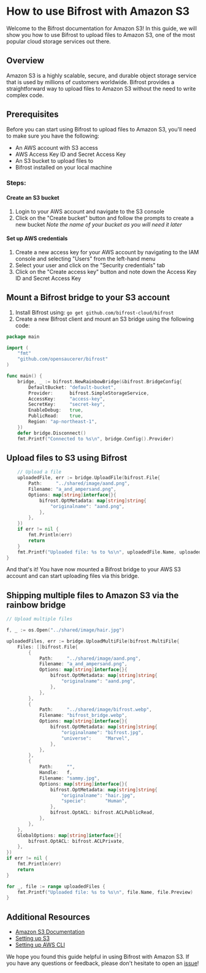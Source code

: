 # How to use Bifrost with Amazon S3

Welcome to the Bifrost documentation for Amazon S3! In this guide, we will show you how to use Bifrost to upload files to Amazon S3, one of the most popular cloud storage services out there.

## Overview

Amazon S3 is a highly scalable, secure, and durable object storage service that is used by millions of customers worldwide. Bifrost provides a straightforward way to upload files to Amazon S3 without the need to write complex code.

## Prerequisites

Before you can start using Bifrost to upload files to Amazon S3, you'll need to make sure you have the following:

- An AWS account with S3 access
- AWS Access Key ID and Secret Access Key
- An S3 bucket to upload files to
- Bifrost installed on your local machine

### Steps:

#### Create an S3 bucket

1. Login to your AWS account and navigate to the S3 console
2. Click on the "Create bucket" button and follow the prompts to create a new bucket
   _Note the name of your bucket as you will need it later_

#### Set up AWS credentials

1. Create a new access key for your AWS account by navigating to the IAM console and selecting "Users" from the left-hand menu
2. Select your user and click on the "Security credentials" tab
3. Click on the "Create access key" button and note down the Access Key ID and Secret Access Key

## Mount a Bifrost bridge to your S3 account

1. Install Bifrost using: `go get github.com/bifrost-cloud/bifrost`
2. Create a new Bifrost client and mount an S3 bridge using the following code:

```go
package main

import (
	"fmt"
	"github.com/opensaucerer/bifrost"
)

func main() {
	bridge, _ := bifrost.NewRainbowBridge(&bifrost.BridgeConfig{
		DefaultBucket: "default-bucket",
		Provider:      bifrost.SimpleStorageService,
		AccessKey:     "access-key",
		SecretKey:     "secret-key",
		EnableDebug:   true,
		PublicRead:    true,
		Region: "ap-northeast-1",
	})
	defer bridge.Disconnect()
	fmt.Printf("Connected to %s\n", bridge.Config().Provider)
```

## Upload files to S3 using Bifrost

```go
	// Upload a file
	uploadedFile, err := bridge.UploadFile(bifrost.File{
		Path:     "../shared/image/aand.png",
		Filename: "a_and_ampersand.png",
		Options: map[string]interface{}{
			bifrost.OptMetadata: map[string]string{
				"originalname": "aand.png",
			},
		},
	})
	if err != nil {
		fmt.Println(err)
		return
	}
	fmt.Printf("Uploaded file: %s to %s\n", uploadedFile.Name, uploadedFile.Preview)
}

```

And that's it! You have now mounted a Bifrost bridge to your AWS S3 account and can start uploading files via this bridge.

## Shipping multiple files to Amazon S3 via the rainbow bridge

```go
// Upload multiple files

f, _ := os.Open("../shared/image/hair.jpg")

uploadedFiles, err := bridge.UploadMultiFile(bifrost.MultiFile{
	Files: []bifrost.File{
		{
			Path:     "../shared/image/aand.png",
			Filename: "a_and_ampersand.png",
			Options: map[string]interface{}{
				bifrost.OptMetadata: map[string]string{
					"originalname": "aand.png",
				},
			},
		},
		{
			Path:     "../shared/image/bifrost.webp",
			Filename: "bifrost_bridge.webp",
			Options: map[string]interface{}{
				bifrost.OptMetadata: map[string]string{
					"originalname": "bifrost.jpg",
					"universe":     "Marvel",
				},
			},
		},
        {
            Path:     "",
            Handle:   f,
            Filename: "sammy.jpg",
            Options: map[string]interface{}{
                bifrost.OptMetadata: map[string]string{
                    "originalname": "hair.jpg",
                    "specie":       "Human",
                },
                bifrost.OptACL: bifrost.ACLPublicRead,
            },
        },
	},
	GlobalOptions: map[string]interface{}{
		bifrost.OptACL: bifrost.ACLPrivate,
	},
})
if err != nil {
	fmt.Println(err)
	return
}

for _, file := range uploadedFiles {
	fmt.Printf("Uploaded file: %s to %s\n", file.Name, file.Preview)
}
```

## Additional Resources

- [Amazon S3 Documentation](https://docs.aws.amazon.com/s3/index.html)
- [Setting up S3](https://docs.aws.amazon.com/AmazonS3/latest/userguide/creating-bucket.html)
- [Setting up AWS CLI](https://docs.aws.amazon.com/cli/latest/userguide/getting-started-quickstart.html)

We hope you found this guide helpful in using Bifrost with Amazon S3. If you have any questions or feedback, please don't hesitate to open an [issue](https://github.com/opensaucerer/bifrost/issues)!
